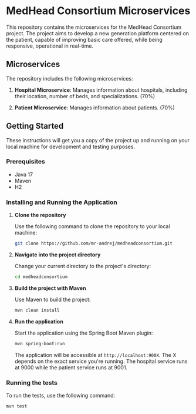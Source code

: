 # MedHead Consortium Microservices

This repository contains the microservices for the MedHead Consortium project. The project aims to develop a new generation platform centered on the patient, capable of improving basic care offered, while being responsive, operational in real-time.

## Microservices

The repository includes the following microservices:

1. **Hospital Microservice**: Manages information about hospitals, including their location, number of beds, and specializations. (70%)

2. **Patient Microservice**: Manages information about patients. (70%)

## Getting Started

These instructions will get you a copy of the project up and running on your local machine for development and testing purposes.

### Prerequisites

- Java 17
- Maven
- H2

### Installing and Running the Application

1. **Clone the repository**

    Use the following command to clone the repository to your local machine:

    ```bash
    git clone https://github.com/mr-andrej/medheadconsortium.git
    ```

2. **Navigate into the project directory**

    Change your current directory to the project's directory:

    ```bash
    cd medheadconsortium
    ```

3. **Build the project with Maven**

    Use Maven to build the project:

    ```bash
    mvn clean install
    ```

4. **Run the application**

    Start the application using the Spring Boot Maven plugin:

    ```bash
    mvn spring-boot:run
    ```

    The application will be accessible at `http://localhost:900X`. The X depends on the exact service you're running. The hospital service runs at 9000 while the patient service runs at 9001. 

### Running the tests

To run the tests, use the following command:

```bash
mvn test
